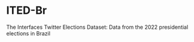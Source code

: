 # ITED-Br
The Interfaces Twitter Elections Dataset: Data from the 2022 presidential elections in Brazil
